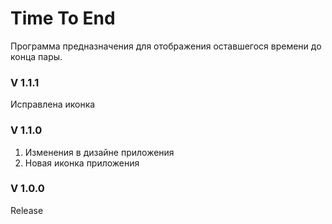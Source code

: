 <h1>Time To End</h1>
Программа предназначения для отображения оставшегося времени до конца пары.

<h3>V 1.1.1</h3>
<p>
	<p>Исправлена иконка</p>
</p>

<h3>V 1.1.0</h3>
<p>
	<ol>
		<li>Изменения в дизайне приложения</li>
		<li>Новая иконка приложения</li>
	</ol>
</p>

<h3>V 1.0.0</h3>
<p>
	Release
</p>
